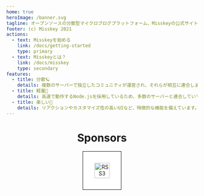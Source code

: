 ```yaml
---
home: true
heroImage: /banner.svg
tagline: オープンソースの分散型マイクロブログプラットフォーム、Misskeyの公式サイト
footer: (c) Misskey 2021
actions:
  - text: Misskeyを始める
    link: /docs/getting-started
    type: primary
  - text: Misskeyとは？
    link: /docs/misskey
    type: secondary
features:
  - title: 分散🪐
    details: 複数のサーバーで独立したコミュニティが運営され、それらが相互に連合します。
  - title: 軽量🚀
    details: 高速で動作するNode.jsを採用しているため、多数のサーバーと連合していても軽量に動作します。
  - title: 楽しい🍮
    details: リアクションやカスタマイズ性の高いUIなど、特徴的な機能を備えています。
---
```


<div class="contents">

# Sponsors
<div class="sponsors">
	<a class="rss3" title="RSS3" href="https://rss3.io/" target="_blank"><img src="https://rss3.io/assets/images/Logo.svg" alt="RSS3"></a>
</div>
</div>

<style>
.contents {
	text-align: center;
}

.sponsors {
	text-align: center;
	margin-bottom: 32px;
}

.sponsors > .rss3 {
	display: inline-block;
	padding: 30px;
	background: #fff;
	border: solid 1px #000;
}
.sponsors > .rss3 img {
	display: inline-block;
	height: 40px;
}
</style>
